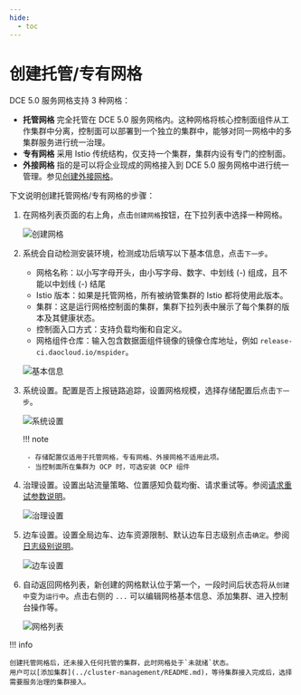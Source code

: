 ```yaml
---
hide:
  - toc
---
```


# 创建托管/专有网格

DCE 5.0 服务网格支持 3 种网格：

- **托管网格** 完全托管在 DCE 5.0 服务网格内。这种网格将核心控制面组件从工作集群中分离，控制面可以部署到一个独立的集群中，能够对同一网格中的多集群服务进行统一治理。
- **专有网格** 采用 Istio 传统结构，仅支持一个集群，集群内设有专门的控制面。
- **外接网格** 指的是可以将企业现成的网格接入到 DCE 5.0 服务网格中进行统一管理。参见[创建外接网格](external-mesh.md)。

下文说明创建托管网格/专有网格的步骤：

1. 在网格列表页面的右上角，点击`创建网格`按钮，在下拉列表中选择一种网格。

    ![创建网格](https://docs.daocloud.io/daocloud-docs-images/docs/zh/docs/mspider/images/create-mesh01.png)

2. 系统会自动检测安装环境，检测成功后填写以下基本信息，点击`下一步`。

    - 网格名称：以小写字母开头，由小写字母、数字、中划线 (-) 组成，且不能以中划线 (-) 结尾
    - Istio 版本：如果是托管网格，所有被纳管集群的 Istio 都将使用此版本。
    - 集群：这是运行网格控制面的集群，集群下拉列表中展示了每个集群的版本及其健康状态。
    - 控制面入口方式：支持负载均衡和自定义。
    - 网格组件仓库：输入包含数据面组件镜像的镜像仓库地址，例如 `release-ci.daocloud.io/mspider`。
  
    ![基本信息](../../images/create-mesh02.png)

3. 系统设置。配置是否上报链路追踪，设置网格规模，选择存储配置后点击`下一步`。

    ![系统设置](https://docs.daocloud.io/daocloud-docs-images/docs/zh/docs/mspider/images/create-mesh03.png)

    !!! note

        - 存储配置仅适用于托管网格，专有网格、外接网格不适用此项。
        - 当控制面所在集群为 OCP 时，可选安装 OCP 组件

4. 治理设置。设置出站流量策略、位置感知负载均衡、请求重试等。参阅[请求重试参数说明](./params.md#max-retries)。

    ![治理设置](https://docs.daocloud.io/daocloud-docs-images/docs/zh/docs/mspider/images/create-mesh04.png)

5. 边车设置。设置全局边车、边车资源限制、默认边车日志级别点击`确定`。参阅[日志级别说明](./params.md#_2)。

    ![边车设置](https://docs.daocloud.io/daocloud-docs-images/docs/zh/docs/mspider/images/create-mesh05.png)

6. 自动返回网格列表，新创建的网格默认位于第一个，一段时间后状态将从`创建中`变为`运行中`。点击右侧的 `...` 可以编辑网格基本信息、添加集群、进入控制台操作等。

    ![网格列表](https://docs.daocloud.io/daocloud-docs-images/docs/zh/docs/mspider/images/create-mesh06.png)

!!! info

    创建托管网格后，还未接入任何托管的集群，此时网格处于`未就绪`状态。
    用户可以[添加集群](../cluster-management/README.md)，等待集群接入完成后，选择需要服务治理的集群接入。
